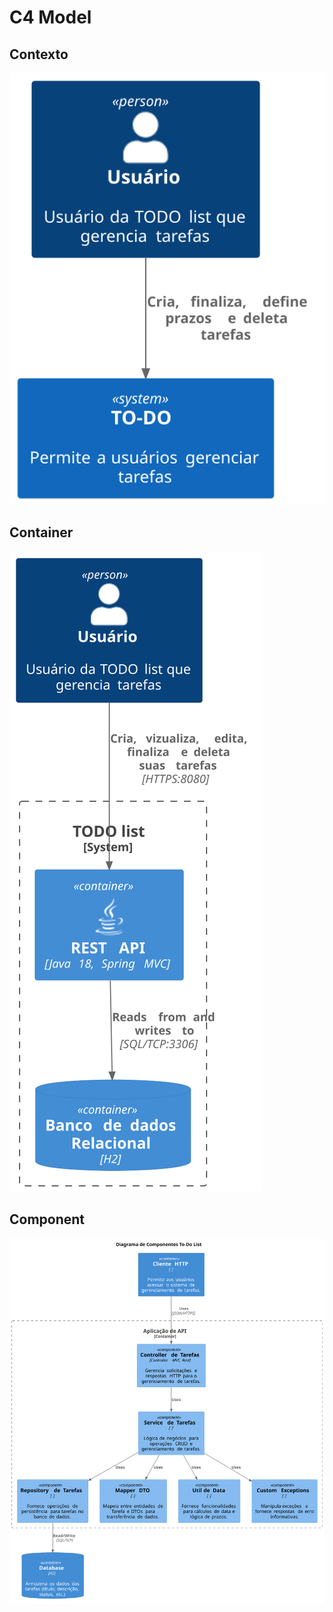 # C4 Model

## Contexto
![Contexto](./out/context/context_diagram.svg)

## Container
![Container](./out/container/container_diagram.svg)

## Component
![Component](./out/component/component_diagram.svg)